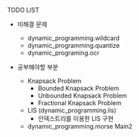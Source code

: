 TODO LIST

* 미해결 문제
	* dynamic_programming.wildcard
	* dynamic_programming.quantize
	* dynamic_programing.ocr
	
* 공부해야할 부분
	* Knapsack Problem
		* Bounded Knapsack Problem
		* Unbounded Knapsack Problem
		* Fractional Knapsack Problem
	* LIS (dynamic_programming.lis)
		* 인덱스트리를 이용한 LIS 구현
	* dynamic_programming.morse Main2